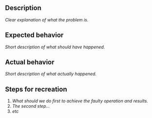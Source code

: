 ## Description
*Clear explanation of what the problem is.*

## Expected behavior
*Short description of what should have happened.*

## Actual behavior
*Short description of what actually happened.*

## Steps for recreation
1. *What should we do first to achieve the faulty operation and results.*
2. *The second step...*
3. *etc*